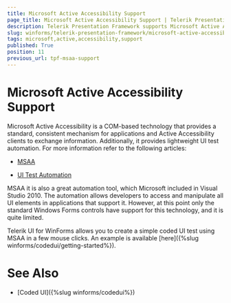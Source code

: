 ```yaml
---
title: Microsoft Active Accessibility Support
page_title: Microsoft Active Accessibility Support | Telerik Presentation Framework
description: Telerik Presentation Framework supports Microsoft Active Accessibility.
slug: winforms/telerik-presentation-framework/microsoft-active-accessibility-support
tags: microsoft,active,accessibility,support
published: True
position: 11
previous_url: tpf-msaa-support
---
```


# Microsoft Active Accessibility Support

Microsoft Active Accessibility is a COM-based technology that provides a standard, consistent mechanism for applications and Active Accessibility clients to exchange information. Additionally, it provides lightweight UI test automation. For more information refer to the following articles:

* [MSAA](http://msdn.microsoft.com/en-us/library/ms971310.aspx)

* [UI Test Automation](http://msdn.microsoft.com/en-us/magazine/cc163864.aspx)

MSAA it is also a great automation tool, which Microsoft included in Visual Studio 2010. The automation allows developers to access and manipulate all UI elements in applications that support it. However, at this point only the standard Windows Forms controls have support for this technology, and it is quite limited.

Telerik UI for WinForms allows you to create a simple coded UI test using MSAA in a few mouse clicks. An example is available [here]({%slug winforms/codedui/getting-started%}).
        

# See Also

* [Coded UI]({%slug winforms/codedui%})



